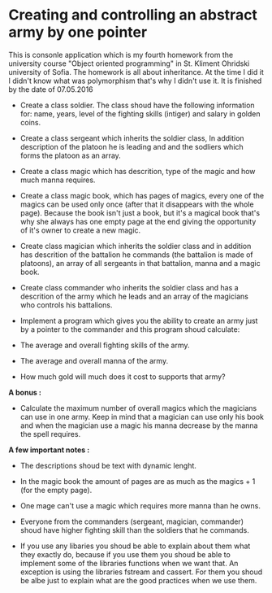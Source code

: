 # Creating and controlling an abstract army by one pointer

                                     
This is consonle application which is my fourth homework from the university course "Object oriented programming" in St. Kliment Ohridski university of Sofia.
The homework is all about inheritance. At the time I did it I didn't know what was polymorphism that's why I didn't use it.
It is finished by the date of 07.05.2016


* Create a class soldier. 
  The class shoud have the following information for: name, years, level of the fighting skills (intiger) 
  and salary in golden coins.
  
* Create a class sergeant which inherits the soldier class, 
  In addition description of the platoon he is leading and and the sodliers which forms the platoon as an array.
  
* Create a class magic which has descrition, type of the magic and how much manna requires.
* Create a class magic book, which has pages of magics, every one of the magics can be used only once
  (after that it disappears with the whole page). Because the book isn't just a book, 
  but it's a magical book that's why she always has one empty page at the end giving the opportunity of it's owner
  to create a new magic.
  
* Create class magician which inherits the soldier class and in addition has descrition of the battalion he commands 
  (the battalion is made of platoons), an array of all sergeants in that battalion, manna and a magic book.
  
* Create class commander who inherits the soldier class and has a descrition of the army which he leads
  and an array of the magicians who controls his battalions.
  
* Implement a program which gives you the ability to create an army just by a pointer to the commander 
  and this program shoud calculate:
  
- The average and overall fighting skills of the army.

- The average and overall manna of the army.

- How much gold will much does  it cost to supports that army?


**A bonus :** 
- Calculate the maximum number of overall magics which the magicians can use in one army.
 Keep in mind that a magician can use only his book and when the magician use a magic his manna
 decrease by the manna the spell requires.
 
 
**A few important notes :**
 - The descriptions shoud be text with dynamic lenght.
 
 - In the magic book the amount of pages are as much as the magics + 1 (for the empty page).
 
 - One mage can't use a magic which requires more manna than he owns.
 
 - Everyone from the commanders (sergeant, magician, commander)  shoud have higher fighting skill than the soldiers that he commands.
 
- If you use any libaries you shoud be able to explain about them what they exactly do, 
because if you use them you shoud be able to implement some of the libraries functions when we want that.
An exception is using the libraries fstream and cassert. 
For them you shoud be albe just to explain what are the good practices when we use them.
 
